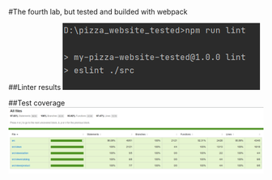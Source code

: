 #The fourth lab, but tested and builded with webpack

##Linter results
<img src="linter_pass.png">

##Test coverage
<img src="test_coverage.png">